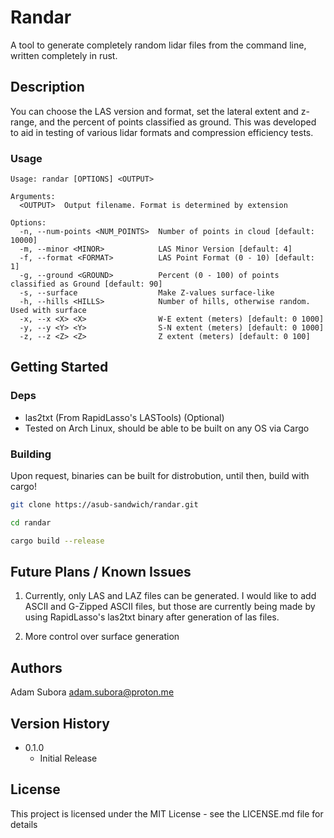 # Randar

A tool to generate completely random lidar files from the command line, written completely in rust. 

## Description

You can choose the LAS version and format, set the lateral extent and z-range, 
and the percent of points classified as ground. This was developed to aid in 
testing of various lidar formats and compression efficiency tests.

### Usage

```
Usage: randar [OPTIONS] <OUTPUT>

Arguments:
  <OUTPUT>  Output filename. Format is determined by extension

Options:
  -n, --num-points <NUM_POINTS>  Number of points in cloud [default: 10000]
  -m, --minor <MINOR>            LAS Minor Version [default: 4]
  -f, --format <FORMAT>          LAS Point Format (0 - 10) [default: 1]
  -g, --ground <GROUND>          Percent (0 - 100) of points classified as Ground [default: 90]
  -s, --surface                  Make Z-values surface-like
  -h, --hills <HILLS>            Number of hills, otherwise random. Used with surface
  -x, --x <X> <X>                W-E extent (meters) [default: 0 1000]
  -y, --y <Y> <Y>                S-N extent (meters) [default: 0 1000]
  -z, --z <Z> <Z>                Z extent (meters) [default: 0 100]
```

## Getting Started

### Deps

* las2txt (From RapidLasso's LASTools) (Optional)
* Tested on Arch Linux, should be able to be built on any OS via Cargo

### Building

Upon request, binaries can be built for distrobution, until then, build with cargo!

```bash
git clone https://asub-sandwich/randar.git

cd randar

cargo build --release
```

## Future Plans / Known Issues

1. Currently, only LAS and LAZ files can be generated. I would like to add ASCII and G-Zipped ASCII files, but those are currently being made by using RapidLasso's las2txt binary after generation of las files. 

2. More control over surface generation

## Authors

Adam Subora <adam.subora@proton.me>

## Version History

* 0.1.0
    * Initial Release

## License

This project is licensed under the MIT License - see the LICENSE.md file for details
